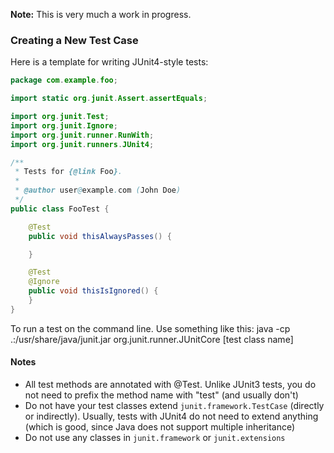 **Note:** This is very much a work in progress.

### Creating a New Test Case

Here is a template for writing JUnit4-style tests:

```java
package com.example.foo;

import static org.junit.Assert.assertEquals;

import org.junit.Test;
import org.junit.Ignore;
import org.junit.runner.RunWith;
import org.junit.runners.JUnit4;

/**
 * Tests for {@link Foo}.
 *
 * @author user@example.com (John Doe)
 */
public class FooTest {

    @Test
    public void thisAlwaysPasses() {

    }

    @Test
    @Ignore
    public void thisIsIgnored() {
    }
}
```

To run a test on the command line.  Use something like this:
java -cp .:/usr/share/java/junit.jar org.junit.runner.JUnitCore [test class name]

#### Notes

* All test methods are annotated with @Test. Unlike JUnit3 tests, you do not need to prefix the method name with "test" (and usually don't)
* Do not have your test classes extend `junit.framework.TestCase` (directly or indirectly).
Usually, tests with JUnit4 do not need to extend anything (which is good, since Java does not support multiple inheritance)
* Do not use any classes in `junit.framework` or `junit.extensions`